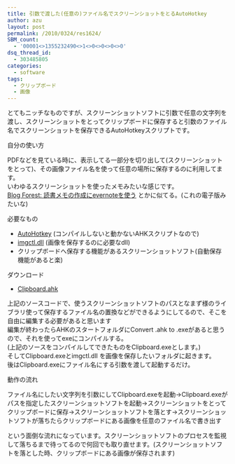 ```yaml
---
title: 引数で渡した(任意の)ファイル名でスクリーンショットをとるAutoHotkey
author: azu
layout: post
permalink: /2010/0324/res1624/
SBM_count:
  - '00001<>1355232490<>1<>0<>0<>0<>0'
dsq_thread_id:
  - 303485805
categories:
  - software
tags:
  - クリップボード
  - 画像
---
```

とてもニッチなものですが、スクリーンショットソフトに引数で任意の文字列を渡し、スクリーンショットをとってクリップボードに保存すると引数のファイル名でスクリーンショットを保存できるAutoHotkeyスクリプトです。

自分の使い方

PDFなどを見ている時に、表示してる一部分を切り出して(スクリーンショットをとって)、その画像ファイル名を使って任意の場所に保存するのに利用してます。  
いわゆるスクリーンショットを使ったメモみたいな感じです。  
[Blog Forest: 読書メモの作成にevernoteを使う][1] とかに似てる。(これの電子版みたいな)

<!--more-->

必要なもの

*   [AutoHotkey][2] (コンパイルしないと動かないAHKスクリプトなので)
*   [imgctl.dll][3] (画像を保存するのに必要なdll)
*   クリップボードへ保存する機能があるスクリーンショットソフト(自動保存機能があると楽)

ダウンロード

*   [Clipboard.ahk ][4]

上記のソースコードで、使うスクリーンショットソフトのパスとなまず様のライブラリ使って保存するファイル名の置換などができるようにしてるので、そこを自由に編集する必要があると思います  
編集が終わったらAHKのスタートフォルダにConvert .ahk to .exeがあると思うので、それを使ってexeにコンパイルする。  
(上記のソースをコンパイルしてできたものをClipboard.exeとします。)  
そしてClipboard.exeとimgctl.dll を画像を保存したいフォルダに起きます。  
後はClipboard.exeにファイル名にする引数を渡して起動するだけ。

動作の流れ

ファイル名にしたい文字列を引数にしてClipboard.exeを起動→Clipboard.exeがパスを指定したスクリーンショットソフトを起動→スクリーンショットをとってクリップボードに保存→スクリーンショットソフトを落とす→スクリーンショットソフトが落ちたらクリップボードにある画像を任意のファイル名で書き出す

という面倒な流れになっています。スクリーンショットソフトのプロセスを監視して落ちるまで待ってるので何回でも取り直せます。(スクリーンショットソフトを落とした時、クリップボードにある画像が保存されます)

 [1]: http://morimorishop.com/2009/03/evernote_2.html
 [2]: http://www.autohotkey.com/
 [3]: http://www.ruche-home.net/?%A5%C0%A5%A6%A5%F3%A5%ED%A1%BC%A5%C9
 [4]: http://gist.github.com/raw/341280/bdce2c453edfc47793ce283aedf647b1889b26e8/Clipboard.ahk